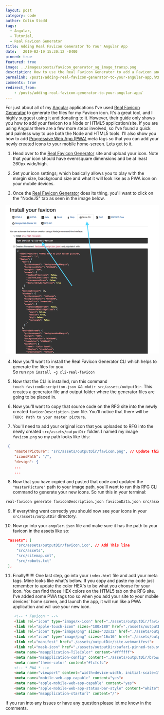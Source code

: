 ```yaml
---
layout: post
category: code
author: Colin Stodd
tags:
  - Angular,
  - Tutorial,
  - Real Favicon Generator
title: Adding Real Favicon Generator To Your Angular App
date:   2019-02-19 15:30:12 -0400
pinned: true
featured: true
image: ../images/posts/favicon_generator_og_image_transp.png
description: How to use the Real Favicon Generator to add a Favicon and PWA icon to your Angular app.
permalink: /posts/adding-real-favicon-generator-to-your-angular-app.html
comments: true
redirect_from:
    - /posts/adding-real-favicon-generator-to-your-angular-app/
---
```


For just about all of my <a href="https://angular.io/" target="_blank" rel="noopener">Angular</a> applications I've used <a href="https://realfavicongenerator.net/" target="_blank" rel="noopener">Real Favicon Generator</a> to generate the files for my Favicon icon. It's a great tool, and I highly suggest using it and donating to it. However, their guide only shows you how to add your favicon to a Node or HTML5 application/site. If you are using Angular there are a few more steps involved, so I've found a quick and painless way to use both the Node and HTML5 tools. I'll also show you how to add <a href="https://medium.com/@amberleyjohanna/seriously-though-what-is-a-progressive-web-app-56130600a093" target="_blank" rel="noopener">Progressive Web App (PWA)</a> meta tags so that you can add your newly created icons to your mobile home-screen. Lets get to it.

1. Head over to the <a href="https://realfavicongenerator.net/" target="_blank" rel="noopener">Real Favicon Generator</a> site and upload your icon. Note that your icon should have even/square dimensions and be at least 260px wide/high.

2. Set your icon settings; which basically allows you to play with the margin size, background size and what it will look like as a PWA icon on your mobile devices.

3. Once the <a href="https://realfavicongenerator.net/" target="_blank" rel="noopener">Real Favicon Generator</a> does its thing, you'll want to click on the "NodeJS" tab as seen in the image below.

<a href="https://realfavicongenerator.net/" target="_blank" rel="noopener">
<img src="../../images/posts/real_favicon_with_arrows.png" class="image fit" />
</a>

4. Now you'll want to install the Real Favicon Generator CLI which helps to generate the files for you.<br/>
So run `npm install -g cli-real-favicon`

5. Now that the CLI is installed, run this command <br/> `touch faviconDescription.json && mkdir src/assets/outputDir`. This creates a generator file and output folder where the generator files are going to be placed in.

6. Now you'll want to copy that source code on the RFG site into the newly created `faviconDescription.json` file. You'll notice that there will be `TODO: Path to your master picture`.

7. You'll need to add your original icon that you uploaded to RFG into the newly created `src/assets/outputDir` folder. I named my image `favicon.png` so my path looks like this:

```json
 {
    "masterPicture": "src/assets/outputDir/favicon.png", // Update this line (Should be the same if you rename your image to favicon.png)
    "iconsPath": "/",
    "design": {
    ...
    ...
```

8. Now that you have copied and pasted that code and updated the `"masterPicture"` path to your image path, you'll want to run this RFG CLI command to generate your new icons. So run this in your terminal:

```bash
real-favicon generate faviconDescription.json faviconData.json src/assets/outputDir
```

9. If everything went correctly you should now see your icons in your `src/assets/outputDir` directory.

10. Now go into your `angular.json` file and make sure it has the path to your favicon in the assets like so:

```json
 "assets": [
     "src/assets/outputDir/favicon.ico", // Add This line
     "src/assets",
     "src/sitemap.xml",
     "src/robots.txt"
 ],
```

11. Finally!!!!!!! One last step, go into your `index.html` file and add your meta tags. Mine looks like what's below. If you copy and paste my code just remember to update the color HEX's to be what you choose for your icon. You can find those HEX colors on the HTML5 tab on the RFG site. I've added some PWA tags too so when you add your site to your mobile devices' home screen, and launch the app, it will run like a PWA application and will use your new icon.

```html
    <!-- * Favicon * -->
    <link rel="icon" type="image/x-icon" href="./assets/outputDir/favicon.ico">
    <link rel="apple-touch-icon" sizes="180x180" href="./assets/outputDir/apple-touch-icon.png">
    <link rel="icon" type="image/png" sizes="32x32" href="./assets/outputDir/favicon-32x32.png">
    <link rel="icon" type="image/png" sizes="16x16" href="./assets/outputDir/favicon-16x16.png">
    <link rel="manifest" href="./assets/outputDir/site.webmanifest">
    <link rel="mask-icon" href="./assets/outputDir/safari-pinned-tab.svg" color="#d4327b">
    <meta name="msapplication-TileColor" content="#ffffff">
    <meta name="msapplication-config" content="./assets/outputDir/browserconfig.xml">
    <meta name="theme-color" content="#fcfcfc">
    <!-- * PWA * -->
    <meta name="viewport" content="width=device-width, initial-scale=1">
    <meta name="mobile-web-app-capable" content="yes">
    <meta name="apple-mobile-web-app-capable" content="yes">
    <meta name="apple-mobile-web-app-status-bar-style" content="white">
    <meta name="msapplication-starturl" content="/">
```

If you run into any issues or have any question please let me know in the comments.
